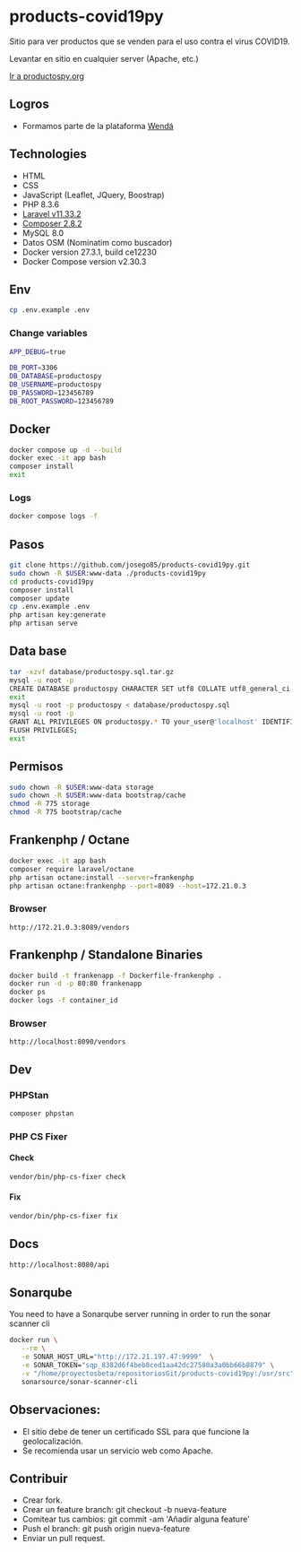 # products-covid19py

Sitio para ver productos que se venden para el uso contra el virus COVID19.

Levantar en sitio en cualquier server (Apache, etc.)

[Ir a productospy.org](https://productospy.org/)

## Logros

-   Formamos parte de la plataforma [Wendá](https://wenda.org.py/)

## Technologies

-   HTML
-   CSS
-   JavaScript (Leaflet, JQuery, Boostrap)
-   PHP 8.3.6
-   [Laravel v11.33.2](https://laravel.com/docs)
-   [Composer 2.8.2](https://getcomposer.org/download/)
-   MySQL 8.0
-   Datos OSM (Nominatim como buscador)
-   Docker version 27.3.1, build ce12230
-   Docker Compose version v2.30.3

## Env

```bash
cp .env.example .env
```

### Change variables

```bash
APP_DEBUG=true

DB_PORT=3306
DB_DATABASE=productospy
DB_USERNAME=productospy
DB_PASSWORD=123456789
DB_ROOT_PASSWORD=123456789
```

## Docker

```bash
docker compose up -d --build
docker exec -it app bash
composer install
exit
```

### Logs

```bash
docker compose logs -f
```

## Pasos

```bash
git clone https://github.com/josego85/products-covid19py.git
sudo chown -R $USER:www-data ./products-covid19py
cd products-covid19py
composer install
composer update
cp .env.example .env
php artisan key:generate
php artisan serve
```

## Data base

```bash
tar -xzvf database/productospy.sql.tar.gz
mysql -u root -p
CREATE DATABASE productospy CHARACTER SET utf8 COLLATE utf8_general_ci;
exit
mysql -u root -p productospy < database/productospy.sql
mysql -u root -p
GRANT ALL PRIVILEGES ON productospy.* TO your_user@'localhost' IDENTIFIED BY 'xxxxxxxxxxxxx';
FLUSH PRIVILEGES;
exit
```

## Permisos

```bash
sudo chown -R $USER:www-data storage
sudo chown -R $USER:www-data bootstrap/cache
chmod -R 775 storage
chmod -R 775 bootstrap/cache
```

## Frankenphp / Octane

```bash
docker exec -it app bash
composer require laravel/octane
php artisan octane:install --server=frankenphp
php artisan octane:frankenphp --port=8089 --host=172.21.0.3
```

### Browser

```
http://172.21.0.3:8089/vendors
```

## Frankenphp / Standalone Binaries

```bash
docker build -t frankenapp -f Dockerfile-frankenphp .
docker run -d -p 80:80 frankenapp
docker ps
docker logs -f container_id
```

### Browser

```
http://localhost:8090/vendors
```

## Dev

### PHPStan

```bash
composer phpstan
```

### PHP CS Fixer

#### Check

```bash
vendor/bin/php-cs-fixer check
```

#### Fix

```bash
vendor/bin/php-cs-fixer fix
```

## Docs

```bash
http://localhost:8080/api
```

## Sonarqube

You need to have a Sonarqube server running in order to run the sonar scanner cli

```bash
docker run \
   --rm \
   -e SONAR_HOST_URL="http://172.21.197.47:9999"  \
   -e SONAR_TOKEN="sqp_8382d6f4beb8ced1aa42dc27580a3a0bb66b8879" \
   -v "/home/proyectosbeta/repositoriosGit/products-covid19py:/usr/src" \
   sonarsource/sonar-scanner-cli
```

## Observaciones:

-   El sitio debe de tener un certificado SSL para que funcione la geolocalización.
-   Se recomienda usar un servicio web como Apache.

## Contribuir

-   Crear fork.
-   Crear un feature branch: git checkout -b nueva-feature
-   Comitear tus cambios: git commit -am 'Añadir alguna feature'
-   Push el branch: git push origin nueva-feature
-   Enviar un pull request.
